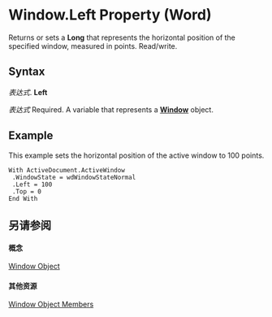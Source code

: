 
# Window.Left Property (Word)

Returns or sets a  **Long** that represents the horizontal position of the specified window, measured in points. Read/write.


## Syntax

 _表达式_. **Left**

 _表达式_ Required. A variable that represents a **[Window](d92f83f9-ae44-56c0-4584-7a9359253c6d.md)** object.


## Example

This example sets the horizontal position of the active window to 100 points.


```
With ActiveDocument.ActiveWindow 
 .WindowState = wdWindowStateNormal 
 .Left = 100 
 .Top = 0 
End With
```


## 另请参阅


#### 概念


[Window Object](d92f83f9-ae44-56c0-4584-7a9359253c6d.md)
#### 其他资源


[Window Object Members](http://msdn.microsoft.com/library/c0dec747-3695-4f96-ea25-05b6494aad7e%28Office.15%29.aspx)